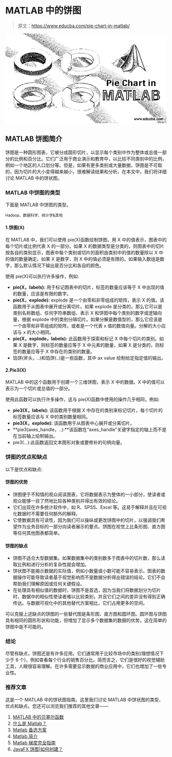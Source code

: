 # MATLAB 中的饼图

> 原文：<https://www.educba.com/pie-chart-in-matlab/>

![Pie Chart in MATLAB](img/c5a68c29d9e8bb9887d876b8f4110f7a.png)



## MATLAB 饼图简介

饼图是一种圆形图表，它被分成圆形切片，以显示每个类别中作为整体或总值一部分的比例和百分比。它们广泛用于商业演示和教育中，以比较不同类别中的比例，例如一个地区的人口划分等。但是，如果有更多类别或大量数据，饼图是不可取的，因为切片的大小变得越来越小，很难解读结果和分析。在本文中，我们将详细讨论 MATLAB 中的饼状图。

### MATLAB 中饼图的类型

下面是 MATLAB 中饼图的类型。

<small>Hadoop、数据科学、统计学&其他</small>

#### 1.饼图(X)

在 MATLAB 中，我们可以使用 pie(X)函数绘制饼图，用 X 中的值表示，图表中的每个切片或比例代表 X 的一部分。如果 X 的数据类型是分类的，则图表中的切片按各自的类别显示，图表中每个类别或切片的面积由类别中的值的数量除以 X 中的值的数量确定。如果 X 是数字，则 X 中的值必须是有限的。如果输入数组是数字，那么默认情况下输出是百分比和各自的颜色。

使用 pie(X)可以执行许多操作，例如:

*   **pie(X，labels):** 用于标记图表中的切片，标签的数量应该等于 X 中出现的值的数量，应该是有限的数字。
*   **pie(X，explode):** explode 是一个由零和非零组成的矩阵，表示 X 的值。该函数用于从图表中展开或分离切片。如果 explode 是分类的，那么它可以是类别名称数组、任何字符串数组、表示 X 和饼图中每个类别的数字或逻辑向量，根据 explode 中的类别分隔切片。如果分解是数值型的，那么它应该是一个由零和非零组成的矩阵，或者是一个代表 x 值的数值向量。分解的大小应该与 x 的大小相同。
*   **pie(X，explode，labels):** 此函数用于探索和标记 X 中每个切片的类别。如果 X 是数字，则标签的数量应等于 X 中元素的数量，如果 X 是分类的，则标签的数量应等于 X 中存在的类别的数量。
*   馅饼(斧头，..)和馅饼(..)是一些函数，其中 ax value 绘制给定指定值的输出。

#### 2.Pie3(X)

MATLAB 中的这个函数用于创建一个三维饼图，表示 X 中的数据。X 中的值可以表示为一个切片或总值的一部分。

使用此函数可以执行许多操作，这与 pie(X)函数中使用的操作几乎相同，例如:

*   **pie3(X，labels):** 该函数用于根据 X 中存在的类别来标记切片，每个切片的标签数量应该与 X 中的类别数量相同。
*   **pie3(X，explode):** 该函数用于从图表中心展开或分离切片。
*   **pie3(axes_handle，..):**该函数在“axes_handle”关键字指定的轴上而不是在当前轴上绘制输出。
*   pie3(…):此函数返回文本图形对象或要修补的句柄向量。

### 饼图的优点和缺点

以下是优点和缺点:

#### 饼图的优势

*   饼图便于不知情的观众阅读图表，它将数据表示为整体的一小部分，使读者或观众能够一目了然地比较各种类别并得出有效的结论。
*   它们出现在许多统计软件中，如 R、SPSS、Excel 等。这易于解释并且在可视化数据时不需要任何额外的解释。
*   它使数据具有可读性，因为我们可以操纵或更改饼图中的切片，以强调我们希望作为业务目标的一部分向读者展示的要点。饼图在视觉上比条形图、直方图等任何其他图表都简单。

#### 饼图的缺点

*   饼图不适合大型数据集。如果数据集中的类别数多于图表中的切片数，那么读取比例和进行分析的复杂性就会增加。
*   饼状图不能揭示数据的实际值，例如小数量或小数可能不容易表示。图表的数据操作可能导致读者基于视觉影响而不是数据分析得出错误的结论。它们不会帮助我们理解原因或任何关键假设。
*   在处理具有相似值的数据时，饼图不是首选，因为当我们将数据划分为切片时，数据中的相似性使读者难以比较类别，并且它们之间的差异没有得到正确传达。与数据可视化中的其他替代方案相比，它们占用更多的空间。

可以克服上述缺点的饼图的一些替代图是条形图、直方图和圆环图。圆环图与饼图具有相同的圆形形状和功能，但增加了显示多个数据集的数据的优势，这在简单的饼图中是不可能的。

### 结论

尽管有缺点，饼图还是有许多应用。它们通常用于比较市场中的类别(理想情况下少于 6 个)，例如查看每个行业的销售百分比。简而言之，它们是很好的视觉辅助工具，人眼很容易理解。在许多需要显示数据的商业应用中，它们也增加了一些专业性。

### 推荐文章

这是一个 MATLAB 中的饼状图指南。这里我们讨论 MATLAB 中饼状图的类型、优点和缺点。您还可以浏览我们推荐的其他文章——

1.  [MATLAB 中的贝塞尔函数](https://www.educba.com/bessel-functions-in-matlab/)
2.  [什么是 Matlab？](https://www.educba.com/what-is-matlab/)
3.  [Matlab 备选方案](https://www.educba.com/matlab-alternatives/)
4.  [Matlab 简介](https://www.educba.com/introduction-to-matlab/)
5.  [Matlab 梯度完全指南](https://www.educba.com/matlab-gradient/)
6.  [JavaFX 饼图|如何创建？](https://www.educba.com/javafx-pie-chart/)





